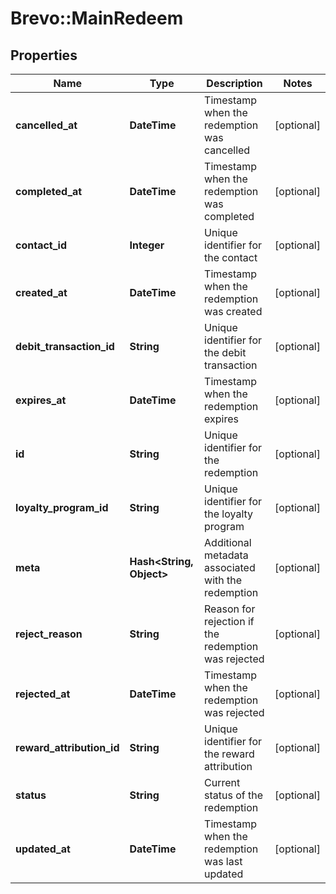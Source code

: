 # Brevo::MainRedeem

## Properties
Name | Type | Description | Notes
------------ | ------------- | ------------- | -------------
**cancelled_at** | **DateTime** | Timestamp when the redemption was cancelled | [optional] 
**completed_at** | **DateTime** | Timestamp when the redemption was completed | [optional] 
**contact_id** | **Integer** | Unique identifier for the contact | [optional] 
**created_at** | **DateTime** | Timestamp when the redemption was created | [optional] 
**debit_transaction_id** | **String** | Unique identifier for the debit transaction | [optional] 
**expires_at** | **DateTime** | Timestamp when the redemption expires | [optional] 
**id** | **String** | Unique identifier for the redemption | [optional] 
**loyalty_program_id** | **String** | Unique identifier for the loyalty program | [optional] 
**meta** | **Hash&lt;String, Object&gt;** | Additional metadata associated with the redemption | [optional] 
**reject_reason** | **String** | Reason for rejection if the redemption was rejected | [optional] 
**rejected_at** | **DateTime** | Timestamp when the redemption was rejected | [optional] 
**reward_attribution_id** | **String** | Unique identifier for the reward attribution | [optional] 
**status** | **String** | Current status of the redemption | [optional] 
**updated_at** | **DateTime** | Timestamp when the redemption was last updated | [optional] 


